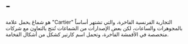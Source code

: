 # -
هو شماغ يحمل علامة "Cartier" التجارية الفرنسية الفاخرة، والتي تشتهر أساساً بالمجوهرات والساعات، لكن بعض الإصدارات من الشماغات تُنتج بالتعاون مع شركات متخصصة في الأقمشة الفاخرة، وتحمل اسم كارتير كشكل من أشكال الفخامة.
